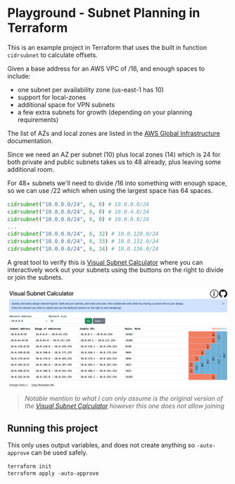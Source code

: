 # Playground - Subnet Planning in Terraform

This is an example project in Terraform that uses the built in function `cidrsubnet` to calculate offsets.

Given a base address for an AWS VPC of /16, and enough spaces to include:
- one subnet per availability zone (us-east-1 has 10)
- support for local-zones
- additional space for VPN subnets
- a few extra subnets for growth (depending on your planning requirements)

The list of AZs and local zones are listed in the [AWS Global Infrastructure](https://aws.amazon.com/about-aws/global-infrastructure) documentation.

Since we need an AZ per subnet (10) plus local zones (14) which is 24 for both private and public subnets takes us to 48 already, plus leaving some additional room. 

For 48+ subnets we'll need to divide /16 into something with enough space, so we can use /22 which when using the largest space has 64 spaces.

```terraform
cidrsubnet("10.0.0.0/24", 6, 0) # 10.0.0.0/24
cidrsubnet("10.0.0.0/24", 6, 0) # 10.0.4.0/24
cidrsubnet("10.0.0.0/24", 6, 0) # 10.0.8.0/24
...
cidrsubnet("10.0.0.0/24", 6, 32) # 10.0.128.0/24
cidrsubnet("10.0.0.0/24", 6, 33) # 10.0.132.0/24
cidrsubnet("10.0.0.0/24", 6, 34) # 10.0.136.0/24
```

A great tool to verify this is [Visual Subnet Calculator](https://visualsubnetcalc.com) where you can interactively work out your subnets using the buttons on the right to divide or join the subnets.

![Visual Subnet Calculator][logo]

> _Notable mention to what I can only assume is the original version of the [Visual Subnet Calculator](https://www.davidc.net/sites/default/subnets/subnets.html) however this one does not allow joining_

## Running this project

This only uses output variables, and does not create anything so `-auto-approve` can be used safely.

```
terraform init
terraform apply -auto-approve
```

[logo]: docs/visual-subnet-calculator-screenshot-oct-3-2024.png "Visual Subnet Calculator"
